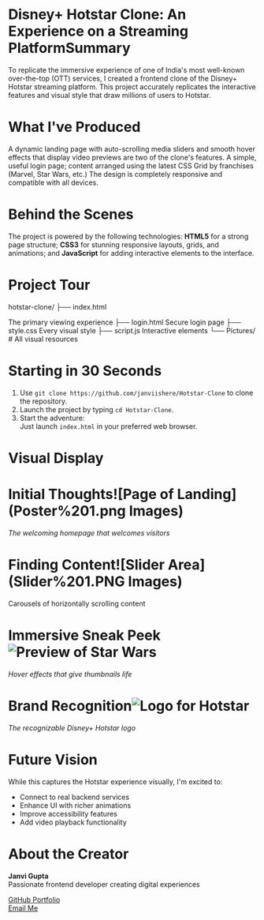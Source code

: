 # Disney+ Hotstar Clone: An Experience on a Streaming PlatformSummary


To replicate the immersive experience of one of India's most well-known over-the-top (OTT) services, I created a frontend clone of the Disney+ Hotstar streaming platform. This project accurately replicates the interactive features and visual style that draw millions of users to Hotstar.

# What I've Produced

A dynamic landing page with auto-scrolling media sliders and smooth hover effects that display video previews are two of the clone's features.
A simple, useful login page; content arranged using the latest CSS Grid by franchises (Marvel, Star Wars, etc.)
The design is completely responsive and compatible with all devices.

# Behind the Scenes

The project is powered by the following technologies: **HTML5** for a strong page structure; **CSS3** for stunning responsive layouts, grids, and animations; and **JavaScript** for adding interactive elements to the interface.

# Project Tour

hotstar-clone/
├── index.html

 The primary viewing experience
├── login.html Secure login page
├── style.css Every visual style
├── script.js Interactive elements
└── Pictures/ # All visual resources


# Starting in 30 Seconds

1. Use `git clone https://github.com/janviishere/Hotstar-Clone` to clone the repository.
2. Launch the project by typing `cd Hotstar-Clone`.
3. Start the adventure:  
   Just launch `index.html` in your preferred web browser.

# Visual Display

# Initial Thoughts![Page of Landing](Poster%201.png Images)  
*The welcoming homepage that welcomes visitors*

# Finding Content![Slider Area](Slider%201.PNG Images)  
Carousels of horizontally scrolling content

# Immersive Sneak Peek![Preview of Star Wars](Images/star-wars.PNG)  
*Hover effects that give thumbnails life*

# Brand Recognition![Logo for Hotstar](Images/logo%20(1).png)  
*The recognizable Disney+ Hotstar logo*

# Future Vision

While this captures the Hotstar experience visually, I'm excited to:
- Connect to real backend services
- Enhance UI with richer animations
- Improve accessibility features
- Add video playback functionality

# About the Creator

**Janvi Gupta**  
Passionate frontend developer creating digital experiences  

[GitHub Portfolio](https://github.com/janviishere)  
[Email Me](mailto:janvigupta7000@gmail.com)  



